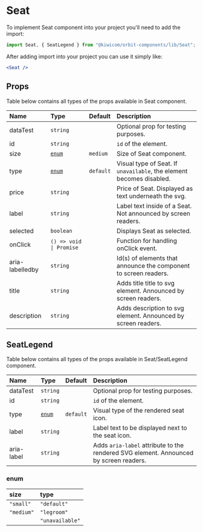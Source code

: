 # Seat

To implement Seat component into your project you'll need to add the import:

```jsx
import Seat, { SeatLegend } from "@kiwicom/orbit-components/lib/Seat";
```

After adding import into your project you can use it simply like:

```jsx
<Seat />
```

## Props

Table below contains all types of the props available in Seat component.

| Name            | Type                    | Default   | Description                                                          |
| :-------------- | :---------------------- | :-------- | :------------------------------------------------------------------- |
| dataTest        | `string`                |           | Optional prop for testing purposes.                                  |
| id              | `string`                |           | `id` of the element.                                                 |
| size            | [`enum`](#modal-enum)   | `medium`  | Size of Seat component.                                              |
| type            | [`enum`](#modal-enum)   | `default` | Visual type of Seat. If `unavailable`, the element becomes disabled. |
| price           | `string`                |           | Price of Seat. Displayed as text underneath the svg.                 |
| label           | `string`                |           | Label text inside of a Seat. Not announced by screen readers.        |
| selected        | `boolean`               |           | Displays Seat as selected.                                           |
| onClick         | `() => void \| Promise` |           | Function for handling onClick event.                                 |
| aria-labelledby | `string`                |           | Id(s) of elements that announce the component to screen readers.     |
| title           | `string`                |           | Adds title title to svg element. Announced by screen readers.        |
| description     | `string`                |           | Adds description to svg element. Announced by screen readers.        |

## SeatLegend

Table below contains all types of the props available in Seat/SeatLegend component.

| Name       | Type                  | Default   | Description                                                                           |
| :--------- | :-------------------- | :-------- | :------------------------------------------------------------------------------------ |
| dataTest   | `string`              |           | Optional prop for testing purposes.                                                   |
| id         | `string`              |           | `id` of the element.                                                                  |
| type       | [`enum`](#modal-enum) | `default` | Visual type of the rendered seat icon.                                                |
| label      | `string`              |           | Label text to be displayed next to the seat icon.                                     |
| aria-label | `string`              |           | Adds `aria-label` attribute to the rendered SVG element. Announced by screen readers. |

### enum

| size       | type            |
| :--------- | :-------------- |
| `"small"`  | `"default"`     |
| `"medium"` | `"legroom"`     |
|            | `"unavailable"` |

